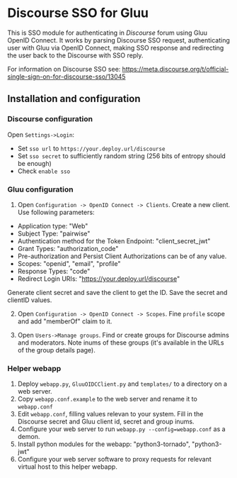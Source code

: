 # Discourse SSO for Gluu

This is SSO module for authenticating in *Discourse* forum using Gluu OpenID Connect. It works by parsing Discourse SSO request, authenticating user with Gluu via OpenID Connect, making SSO response and redirecting the user back to the Discourse with SSO reply.

For information on Discourse SSO see: https://meta.discourse.org/t/official-single-sign-on-for-discourse-sso/13045

## Installation and configuration

### Discourse configuration

Open `Settings->Login`:
  - Set `sso url` to `https://your.deploy.url/discourse`
  - Set `sso secret` to sufficiently random string (256 bits of entropy should be enough)
  - Check `enable sso`

### Gluu configuration
1. Open `Configuration -> OpenID Connect -> Clients`. Create a new client. Use following parameters:
  - Application type: "Web"
  - Subject Type: "pairwise"
  - Authentication method for the Token Endpoint: "client_secret_jwt"
  - Grant Types: "authorization_code"
  - Pre-authorization and Persist Client Authorizations can be of any value.
  - Scopes: "openid", "email", "profile"
  - Response Types: "code"
  - Redirect Login URIs: "https://your.deploy.url/discourse"

Generate client secret and save the client to get the ID.
Save the secret and clientID values.

2. Open `Configuration -> OpenID Connect -> Scopes`.
Fine `profile` scope and add "memberOf" claim to it.

3. Open `Users->Manage groups`. Find or create groups for Discourse admins and moderators. Note inums of these groups (it's available in the URLs of the group details page).



### Helper webapp
1. Deploy `webapp.py`, `GluuOIDCClient.py` and `templates/` to a directory on a web server.
2. Copy `webapp.conf.example` to the web server and rename it to `webapp.conf`
3. Edit `webapp.conf`, filling values relevan to your system. Fill in the Discourse secret and Gluu client id, secret and group inums.
4. Configure your web server to run `webapp.py --config=webapp.conf` as a demon.
5. Install python modules for the webapp: "python3-tornado", "python3-jwt"
6. Configure your web server software to proxy requests for relevant virtual host to this helper webapp.



